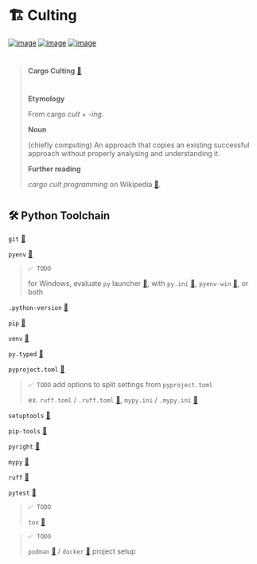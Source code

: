 # 🏗️ Culting
[![image](https://img.shields.io/pypi/v/culting.svg)](https://pypi.python.org/pypi/culting)
[![image](https://img.shields.io/pypi/l/culting.svg)](https://pypi.python.org/pypi/culting)
[![image](https://img.shields.io/pypi/pyversions/culting.svg)](https://pypi.python.org/pypi/culting)

> #
> **Cargo Culting** [🔗](https://en.wiktionary.org/wiki/cargo_culting)
> #
> **Etymology**
> 
> From cargo _cult_ +‎ _-ing_.
> 
> **Noun**
> 
> (chiefly computing) An approach that copies an existing successful approach
> without properly analysing and understanding it.
>
> **Further reading**
>
> _cargo cult programming_ on Wikipedia [🔗](https://en.wikipedia.org/wiki/cargo_cult_programming).
> #

## 🛠️ Python Toolchain

`git` [🔗](https://git-scm.com/)

`pyenv` [🔗](https://github.com/pyenv/pyenv)
> `✅ TODO`
>
> for Windows,
> evaluate `py` launcher [🔗](https://docs.python.org/3/using/windows.html#launcher),
> with `py.ini` [🔗](https://peps.python.org/pep-0397/#configuration-file), 
> `pyenv-win` [🔗](https://github.com/pyenv-win/pyenv-win), 
> or both

`.python-version` [🔗](https://github.com/pyenv/pyenv?tab=readme-ov-file#understanding-python-version-selection)

`pip` [🔗](https://pip.pypa.io/)

`venv` [🔗](https://docs.python.org/3/library/venv.html)

`py.typed` [🔗](https://peps.python.org/pep-0561/#packaging-type-information)

`pyproject.toml` [🔗](https://packaging.python.org/en/latest/guides/writing-pyproject-toml/)
> `✅ TODO` add options to split settings from `pyproject.toml`
>
> ex.
> `ruff.toml` / `.ruff.toml` [🔗](https://docs.astral.sh/ruff/configuration/), 
> `mypy.ini` / `.mypy.ini` [🔗](https://mypy.readthedocs.io/en/stable/config_file.html)

`setuptools` [🔗](https://setuptools.pypa.io/en/latest/)

`pip-tools` [🔗](https://pip-tools.readthedocs.io/)

`pyright` [🔗](https://microsoft.github.io/pyright/)

`mypy` [🔗](https://mypy.readthedocs.io/)

`ruff` [🔗](https://docs.astral.sh/ruff/)

`pytest` [🔗](https://docs.pytest.org/en/stable/)

>`✅ TODO`
>
> `tox` [🔗](https://tox.wiki/)

>`✅ TODO`
>
> `podman` [🔗](https://podman.io/) / `docker` [🔗](https://www.docker.com/) project setup


